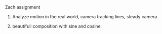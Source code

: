 Zach assignment


1. Analyze motion in the real world,
camera tracking lines, steady camera

2. beautifull composition with sine and cosine


